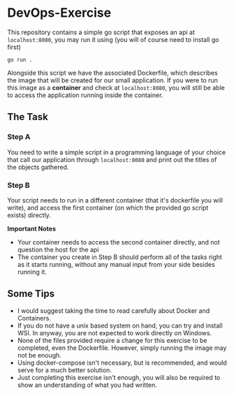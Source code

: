 # DevOps-Exercise

This repository contains a simple go script that exposes an api at `localhost:8080`, you may run it using (you will of course need to install go first)
```
go run .
```
Alongside this script we have the associated Dockerfile, which describes the image that will be created for our small application. If you were to run this image as a **container** and check at `localhost:8080`, you will still be able to access the application running inside the container.

## The Task

### Step A

You need to write a simple script in a programming language of your choice that call our application through `localhost:8080` and print out the titles of the objects gathered.

### Step B

Your script needs to run in a different container (that it's dockerfile you will write), and access the first container (on which the provided go script exists) directly.

**Important Notes**

 - Your container needs to access the second container directly, and not question the host for the api
 - The container you create in Step B should perform all of the tasks right as it starts running, without any manual input from your side besides running it.

## Some Tips

 - I would suggest taking the time to read carefully about Docker and Containers.
 - If you do not have a unix based system on hand, you can try and install WSl. In anyway, you are not expected to work directly on Windows.
 - None of the files provided require a change for this exercise to be completed, even the Dockerfile. However, simply running the image may not be enough. 
 - Using docker-compose isn't necessary, but is recommended, and would serve for a much better solution.
 - Just completing this exercise isn't enough, you will also be required to show an understanding of what you had written.
